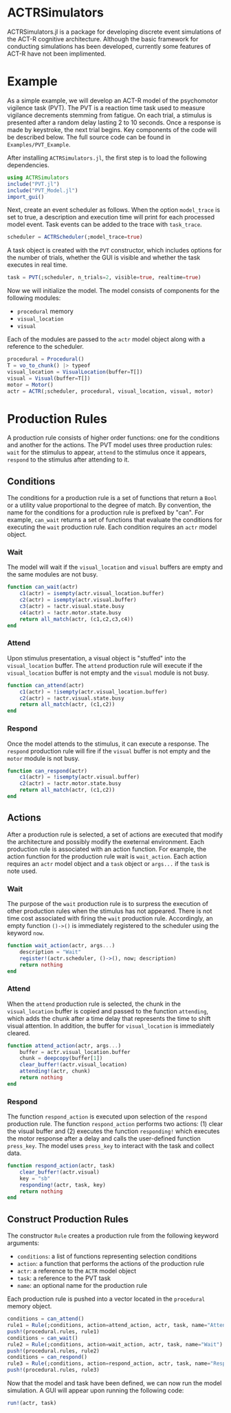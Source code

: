 # ACTRSimulators

ACTRSimulators.jl is a package for developing discrete event simulations of the ACT-R cognitive architecture. Although the basic framework for conducting simulations has been developed, currently some 
features of ACT-R have not been implimented. 

# Example

As a simple example, we will develop an ACT-R model of the psychomotor vigilence task (PVT). The PVT is a reaction time task used to measure vigilance decrements stemming from fatigue. On each trial, a stimulus is presented after a random delay lasting 2 to 10 seconds. Once a response is made by keystroke, the next trial begins. Key components of the code will be described below. The full source code can be found in `Examples/PVT_Example`.


After installing `ACTRSimulators.jl`, the first step is to load the following dependencies.

```julia
using ACTRSimulators
include("PVT.jl")
include("PVT_Model.jl")
import_gui()
```

Next, create an event scheduler as follows. When the option `model_trace` is set to true, a description and execution time will print for each processed model event. Task events can be added to the trace with `task_trace`. 

```julia 
scheduler = ACTRScheduler(;model_trace=true)
```

A task object is created with the `PVT` constructor, which includes options for the number of trials, whether the GUI is visible and whether the task executes in real time. 

```julia
task = PVT(;scheduler, n_trials=2, visible=true, realtime=true)
```

Now we will initialize the model. The model consists of components for the following modules:

- `procedural` memory
- `visual_location` 
- `visual`

Each of the modules are passed to the `actr` model object along with a reference to the scheduler. 

```julia
procedural = Procedural()
T = vo_to_chunk() |> typeof
visual_location = VisualLocation(buffer=T[])
visual = Visual(buffer=T[])
motor = Motor()
actr = ACTR(;scheduler, procedural, visual_location, visual, motor)
```

# Production Rules

A production rule consists of higher order functions: one for the conditions and another for the actions. The PVT model uses three production rules: `wait` for the stimulus to appear, `attend` to the stimulus once it appears, `respond` to the stimulus after attending to it. 

## Conditions

The conditions for a production rule is a set of functions that return a `Bool` or a utility value proportional to the degree of match. By convention, the name for the conditions for a production rule is prefixed by "can". For example, `can_wait` returns a set of functions that evaluate the conditions for executing the `wait` production rule. Each condition requires an `actr` model object. 

### Wait

The model will wait if the `visual_location` and `visual` buffers are empty and the same modules are not busy. 

```julia 
function can_wait(actr)
    c1(actr) = isempty(actr.visual_location.buffer)
    c2(actr) = isempty(actr.visual.buffer)
    c3(actr) = !actr.visual.state.busy
    c4(actr) = !actr.motor.state.busy
    return all_match(actr, (c1,c2,c3,c4))
end
```

### Attend

Upon stimulus presentation, a visual object is "stuffed" into the `visual_location` buffer. The `attend` production rule will execute if the `visual_location` buffer is not empty and the `visual` module is not busy. 

```julia 
function can_attend(actr)
    c1(actr) = !isempty(actr.visual_location.buffer)
    c2(actr) = !actr.visual.state.busy
    return all_match(actr, (c1,c2))
end
```
### Respond

Once the model attends to the stimulus, it can execute a response. The `respond` production rule will fire if the `visual` buffer is not empty and the `motor` module is not busy. 

```julia 
function can_respond(actr)
    c1(actr) = !isempty(actr.visual.buffer)
    c2(actr) = !actr.motor.state.busy
    return all_match(actr, (c1,c2))
end
```

## Actions

After a production rule is selected, a set of actions are executed that modify the architecture and possibly modify the exeternal environment. Each production rule is associated with an action function. For example, the action function for the production rule wait is `wait_action`. Each action requires an `actr` model object and a `task` object or `args...` if the `task` is note used.
### Wait 

The purpose of the `wait` production rule is to surpress the execution of other production rules when the stimulus has not appeared. There is not time cost associated with firing the `wait` production rule. Accordingly, an empty function `()->()` is immediately registered to the scheduler using the keyword `now`.

```julia 
function wait_action(actr, args...)
    description = "Wait"
    register!(actr.scheduler, ()->(), now; description)
    return nothing
end
```

### Attend

When the `attend` production rule is selected, the chunk in the `visual_location` buffer is copied and passed to the function `attending`, which adds the chunk after a time delay that represents the time to shift visual attention. In addition, the buffer for `visual_location` is immediately cleared.

```julia 
function attend_action(actr, args...)
    buffer = actr.visual_location.buffer
    chunk = deepcopy(buffer[1])
    clear_buffer!(actr.visual_location)
    attending!(actr, chunk)
    return nothing
end
```

### Respond 
The function `respond_action` is executed upon selection of the `respond` production rule. The function `respond_action` performs two actions: (1) clear the visual buffer and (2) executes the function `responding!` which executes the motor response after a delay and calls the user-defined function `press_key`. The model uses `press_key` to interact with the task and collect data.  

```julia 
function respond_action(actr, task)
    clear_buffer!(actr.visual)
    key = "sb"
    responding!(actr, task, key)
    return nothing
end
```

## Construct Production Rules

The constructor `Rule` creates a production rule from the following keyword arguments: 

- `conditions`: a list of functions representing selection conditions
- `action`: a function that performs the actions of the production rule
- `actr`: a reference to the `ACTR` model object
- `task`: a reference to the PVT task
- `name`: an optional name for the production rule

Each production rule is pushed into a vector located in the `procedural` memory object.

```julia 
conditions = can_attend()
rule1 = Rule(;conditions, action=attend_action, actr, task, name="Attend")
push!(procedural.rules, rule1)
conditions = can_wait()
rule2 = Rule(;conditions, action=wait_action, actr, task, name="Wait")
push!(procedural.rules, rule2)
conditions = can_respond()
rule3 = Rule(;conditions, action=respond_action, actr, task, name="Respond")
push!(procedural.rules, rule3)
```
Now that the model and task have been defined, we can now run the model simulation. A GUI will appear upon running the following code:

```julia
run!(actr, task)
```
